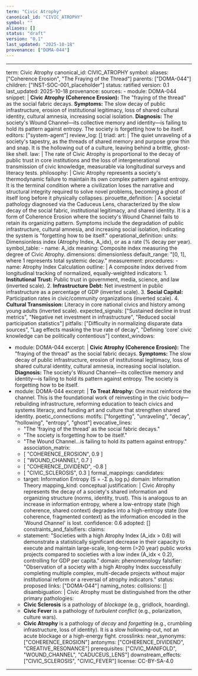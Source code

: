 ```yaml
---
term: "Civic Atrophy"
canonical_id: "CIVIC_ATROPHY"
symbol: ""
aliases: []
status: "draft"
version: "0.1"
last_updated: "2025-10-18"
provenance: ["DOMA-044"]
---
```


---
term: Civic Atrophy
canonical_id: CIVIC_ATROPHY
symbol: 
aliases: ["Coherence Erosion", "The Fraying of the Thread"]
parents: ["DOMA-044"]
children: ["INST-SOC-001_placeholder"]
status: ratified
version: 0.1
last_updated: 2025-10-18
provenance:
  sources:
    - module: DOMA-044
      snippet: |
        **Civic Atrophy (Coherence Erosion):** The "fraying of the thread" as the social fabric decays.
        **Symptoms:** The slow decay of public infrastructure, erosion of institutional legitimacy, loss of shared cultural identity, cultural amnesia, increasing social isolation.
        **Diagnosis:** The society's Wound Channel—its collective memory and identity—is failing to hold its pattern against entropy. The society is forgetting how to be itself.
  editors: ["system-agent"]
  review_log: []
triad:
  art: |
    The quiet unraveling of a society's tapestry, as the threads of shared memory and purpose grow thin and snap. It is the hollowing out of a culture, leaving behind a brittle, ghost-like shell.
  law: |
    The rate of Civic Atrophy is proportional to the decay of public trust in core institutions and the loss of intergenerational transmission of civic knowledge, measurable via longitudinal surveys and literacy tests.
  philosophy: |
    Civic Atrophy represents a society's thermodynamic failure to maintain its own complex pattern against entropy. It is the terminal condition where a civilization loses the narrative and structural integrity required to solve novel problems, becoming a ghost of itself long before it physically collapses.
pirouette_definition: |
  A societal pathology diagnosed via the Caduceus Lens, characterized by the slow decay of the social fabric, institutional legitimacy, and shared identity. It is a form of Coherence Erosion where the society's Wound Channel fails to retain its organizing pattern. Symptoms include the degradation of public infrastructure, cultural amnesia, and increasing social isolation, indicating the system is "forgetting how to be itself."
operational_definition:
  units: Dimensionless index (Atrophy Index, A_idx), or as a rate (% decay per year).
  symbol_table:
    - name: A_idx
      meaning: Composite index measuring the degree of Civic Atrophy.
      dimensions: dimensionless
      default_range: "[0, 1], where 1 represents total systemic decay."
  measurement:
    procedures:
      - name: Atrophy Index Calculation
        outline: |
          A composite index derived from longitudinal tracking of normalized, equally-weighted indicators:
          1.  **Institutional Trust:** Public trust in government, media, science, and law (inverted scale).
          2.  **Infrastructure Debt:** Net investment in public infrastructure as a percentage of GDP (inverted scale).
          3.  **Social Capital:** Participation rates in civic/community organizations (inverted scale).
          4.  **Cultural Transmission:** Literacy in core national civics and history among young adults (inverted scale).
        expected_signals: ["Sustained decline in trust metrics", "Negative net investment in infrastructure", "Reduced social participation statistics"]
        pitfalls: ["Difficulty in normalizing disparate data sources", "Lag effects masking the true rate of decay", "Defining 'core' civic knowledge can be politically contentious"]
context_windows:
  - module: DOMA-044
    excerpt: |
      **Civic Atrophy (Coherence Erosion):** The "fraying of the thread" as the social fabric decays.
      **Symptoms:** The slow decay of public infrastructure, erosion of institutional legitimacy, loss of shared cultural identity, cultural amnesia, increasing social isolation.
      **Diagnosis:** The society's Wound Channel—its collective memory and identity—is failing to hold its pattern against entropy. The society is forgetting how to be itself.
  - module: DOMA-044
    excerpt: |
      **To Treat Atrophy:** One must reinforce the channel. This is the foundational work of reinvesting in the civic body—rebuilding infrastructure, reforming education to teach civics and systems literacy, and funding art and culture that strengthen shared identity.
poetic_connections:
  motifs: ["forgetting", "unraveling", "decay", "hollowing", "entropy", "ghost"]
  evocative_lines:
    - "The 'fraying of the thread' as the social fabric decays."
    - "The society is forgetting how to be itself."
    - "The Wound Channel...is failing to hold its pattern against entropy."
  association_matrix:
    - [ "COHERENCE_EROSION", 0.9 ]
    - [ "WOUND_CHANNEL", 0.7 ]
    - [ "COHERENCE_DIVIDEND", -0.8 ]
    - [ "CIVIC_SCLEROSIS", 0.3 ]
formal_mappings:
  candidates:
    - target: Information Entropy (S = -Σ pᵢ log pᵢ)
      domain: Information Theory
      mapping_kind: conceptual
      justification: |
        Civic Atrophy represents the decay of a society's shared information and organizing structure (norms, identity, trust). This is analogous to an increase in information entropy, where a low-entropy state (high coherence, shared context) degrades into a high-entropy state (low coherence, fragmented context) as the information encoded in the 'Wound Channel' is lost.
      confidence: 0.6
  adopted: []
constraints_and_falsifiers:
  claims:
    - statement: "Societies with a high Atrophy Index (A_idx > 0.6) will demonstrate a statistically significant decrease in their capacity to execute and maintain large-scale, long-term (>20 year) public works projects compared to societies with a low index (A_idx < 0.2), controlling for GDP per capita."
      domain: phenomenology
      falsifier: "Observation of a society with a high Atrophy Index successfully completing multiple complex, multi-decade projects without major institutional reform or a reversal of atrophy indicators."
      status: proposed
      links: ["DOMA-044"]
naming_notes:
  collisions: []
  disambiguation: |
    Civic Atrophy must be distinguished from the other primary pathologies:
    - **Civic Sclerosis** is a pathology of *blockage* (e.g., gridlock, hoarding).
    - **Civic Fever** is a pathology of *turbulent conflict* (e.g., polarization, culture wars).
    - **Civic Atrophy** is a pathology of *decay* and *forgetting* (e.g., crumbling infrastructure, loss of identity). It is a slow hollowing-out, not an acute blockage or a high-energy fight.
crosslinks:
  near_synonyms: ["COHERENCE_EROSION"]
  antonyms: ["COHERENCE_DIVIDEND", "CREATIVE_RESONANCE"]
  prerequisites: ["CIVIC_MANIFOLD", "WOUND_CHANNEL", "CADUCEUS_LENS"]
  downstream_effects: ["CIVIC_SCLEROSIS", "CIVIC_FEVER"]
license: CC-BY-SA-4.0
---